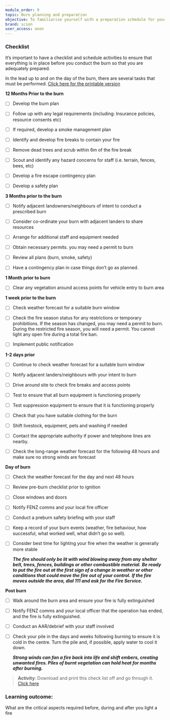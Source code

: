 ```yaml
---
module_order: 9
topic: Burn planning and preparation
objective: To familiarise yourself with a preparation schedule for your prescribed burn.
brand: scion
user_access: anon
---
```


### Checklist

It’s important to have a checklist and schedule activities to ensure that everything is in place before you conduct the burn so that you are adequately prepared. 

In the lead up to and on the day of the burn, there are several tasks that must be performed.  [Click here for the printable version](https://github.com/LearningToBurn/LearningToBurn.github.io/blob/c9ae6da034fc3301c88de0013896fa279a33b1d7/Module%209_form.pdf)


**12 Months Prior to the burn**
- [ ] Develop the burn plan
- [ ] Follow up with any legal requirements (including: Insurance policies, resource consents etc)
- [ ] If required, develop a smoke management plan
- [ ] Identify and develop fire breaks to contain your fire
- [ ] Remove dead trees and scrub within 6m of the fire break
- [ ] Scout and identify any hazard concerns for staff (i.e. terrain, fences, bees, etc)
- [ ] Develop a fire escape contingency plan
- [ ] Develop a safety plan
	
	
**3 Months prior to the burn**
- [ ] Notify adjacent landowners/neighbours of intent to conduct a prescribed burn
- [ ]  Consider co-ordinate your burn with adjacent landers to share resources
- [ ]  Arrange for additional staff and equipment needed
- [ ]  Obtain necessary permits. you may need a permit to burn
- [ ]  Review all plans (burn, smoke, safety)
- [ ]  Have a contingency plan in case things don’t go as planned.
	
	
**1 Month prior to burn**
- [ ]  Clear any vegetation around access points for vehicle entry to burn area
	

	
**1 week prior to the burn**
- [ ]  Check weather forecast for a suitable burn window
- [ ]  Check the fire season status for any restrictions or temporary prohibitions.  If the season has changed, you may need a permit to burn.  During the restricted fire season, you will need a permit. You cannot light any open fire during a total fire ban.
- [ ]  Implement public notification
	
		
**1-2 days prior**
- [ ]  Continue to check weather forecast for a suitable burn window
- [ ]  Notify adjacent landers/neighbours with your intent to burn
- [ ]  Drive around site to check fire breaks and access points
- [ ]  Test to ensure that all burn equipment is functioning properly
- [ ]  Test suppression equipment to ensure that it is functioning properly
- [ ]  Check that you have suitable clothing for the burn
- [ ]  Shift livestock, equipment, pets and washing if needed
- [ ]  Contact the appropriate authority if power and telephone lines are nearby.
- [ ]  Check the long-range weather forecast for the following 48 hours and make sure no strong winds are forecast
	
	

**Day of burn**
- [ ]  Check the weather forecast for the day and next 48 hours
- [ ]  Review pre-burn checklist prior to ignition
- [ ] Close windows and doors
- [ ]  Notify FENZ comms and your local fire officer
- [ ]  Conduct a preburn safety briefing with your staff
- [ ]  Keep a record of your burn events (weather, fire behaviour, how successful, what worked well, what didn’t go so well).
- [ ]  Consider best time for lighting your fire when the weather is generally more stable
    
    _**The fire should only be lit with wind blowing away from any shelter belt, trees, fences, buildings or other combustible material.**_
	_**Be ready to put the fire out at the first sign of a change in weather or other conditions that could move the fire out of your control.**_
    _**If the fire moves outside the area, dial 111 and ask for the Fire Service.**_
	
	
**Post burn**
- [ ]  Walk around the burn area and ensure your fire is fully extinguished
- [ ]  Notify FENZ comms and your local officer that the operation has ended, and the fire is fully extinguished.
- [ ]  Conduct an AAR/debrief with your staff involved
- [ ]  Check your pile in the days and weeks following burning to ensure it is cold in the centre. Turn the pile and, if possible, apply water to cool it down.


    _**Strong winds can fan a fire back into life and shift embers, creating unwanted fires. Piles of burnt vegetation can hold heat for months after burning.**_




>__**Activity**__:  Download and print this check list off and go through it. [Click here](https://github.com/LearningToBurn/LearningToBurn.github.io/blob/c9ae6da034fc3301c88de0013896fa279a33b1d7/Module%209_form.pdf)




### Learning outcome: 

What are the critical aspects required before, during and after you light a fire
